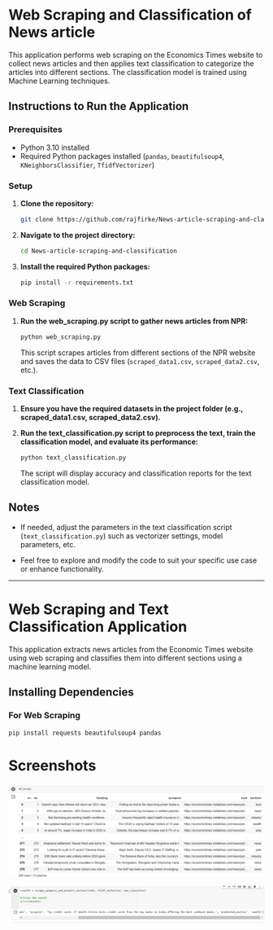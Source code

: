 # Web Scraping and Classification of News article

This application performs web scraping on the Economics Times website to collect news articles and then applies text classification to categorize the articles into different sections. The classification model is trained using Machine Learning techniques.

## Instructions to Run the Application

### Prerequisites

- Python 3.10 installed
- Required Python packages installed (`pandas`, `beautifulsoup4`, `KNeighborsClassifier`, `TfidfVectorizer`)

### Setup

1. **Clone the repository:**

    ```bash
    git clone https://github.com/rajfirke/News-article-scraping-and-classification.git
    ```

2. **Navigate to the project directory:**

    ```bash
    cd News-article-scraping-and-classification
    ```

3. **Install the required Python packages:**

    ```bash
    pip install -r requirements.txt
    ```

### Web Scraping

1. **Run the web_scraping.py script to gather news articles from NPR:**

    ```bash
    python web_scraping.py
    ```

   This script scrapes articles from different sections of the NPR website and saves the data to CSV files (`scraped_data1.csv`, `scraped_data2.csv`, etc.).

### Text Classification

1. **Ensure you have the required datasets in the project folder (e.g., scraped_data1.csv, scraped_data2.csv).**

2. **Run the text_classification.py script to preprocess the text, train the classification model, and evaluate its performance:**

    ```bash
    python text_classification.py
    ```

   The script will display accuracy and classification reports for the text classification model.

## Notes

- If needed, adjust the parameters in the text classification script (`text_classification.py`) such as vectorizer settings, model parameters, etc.

- Feel free to explore and modify the code to suit your specific use case or enhance functionality.

---

# Web Scraping and Text Classification Application

This application extracts news articles from the Economic Times website using web scraping and classifies them into different sections using a machine learning model.

## Installing Dependencies

### For Web Scraping

```bash
pip install requests beautifulsoup4 pandas
```
# Screenshots
<div align="center">
    
![Final Dataset](News%20article%20scraping/Screenshots/Final%20dataset.png)

![Link based classification](News%20article%20scraping/Screenshots/Link%20based%20classification.png)

</div>
